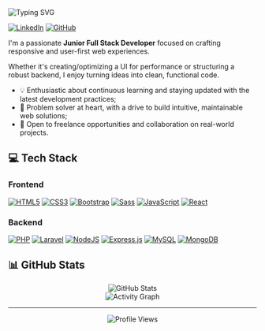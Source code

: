 <img src="https://readme-typing-svg.herokuapp.com?font=JetBrains+Mono&weight=800&size=30&pause=1000&color=ffffff&vCenter=true&random=false&width=600&lines=Hello%2C+I'm+Bruno+VSilva;Junior+Full+Stack+Web+Developer;Web+Development+Freelancer" alt="Typing SVG" />

[![LinkedIn](https://custom-icon-badges.demolab.com/badge/LinkedIn-0A66C2?logo=linkedin-white&logoColor=white&style=for-the-badge)](https://www.linkedin.com/in/vsilvabruno)
[![GitHub](https://img.shields.io/badge/GitHub-%23121011.svg?logo=github&logoColor=white&style=for-the-badge)](https://www.github.com/vsilvabruno)

I'm a passionate **Junior Full Stack Developer** focused on crafting responsive and user-first web experiences.

Whether it's creating/optimizing a UI for performance or structuring a robust backend, I enjoy turning ideas into clean, functional code.

- 💡 Enthusiastic about continuous learning and staying updated with the latest development practices; 
- 🧩 Problem solver at heart, with a drive to build intuitive, maintainable web solutions;  
- 🤝 Open to freelance opportunities and collaboration on real-world projects.

## 💻 Tech Stack

### Frontend
[![HTML5](https://img.shields.io/badge/HTML5-%23E34F26.svg?logo=html5&logoColor=white&style=for-the-badge)](#)
[![CSS3](https://img.shields.io/badge/CSS3-639?logo=css&logoColor=white&style=for-the-badge)](#)
[![Bootstrap](https://img.shields.io/badge/Bootstrap-7952B3?logo=bootstrap&logoColor=white&style=for-the-badge)](#)
[![Sass](https://img.shields.io/badge/Sass-C69?logo=sass&logoColor=white&style=for-the-badge)](#)
[![JavaScript](https://img.shields.io/badge/JavaScript-F7DF1E?logo=javascript&logoColor=black&style=for-the-badge)](#)
[![React](https://img.shields.io/badge/React-%2320232a.svg?logo=react&logoColor=white&style=for-the-badge)](#)

### Backend
[![PHP](https://img.shields.io/badge/php-%23777BB4.svg?&logo=php&logoColor=white&style=for-the-badge)](#)
[![Laravel](https://img.shields.io/badge/Laravel-%23FF2D20.svg?logo=laravel&logoColor=white&style=for-the-badge)](#)
[![NodeJS](https://img.shields.io/badge/Node.js-6DA55F?logo=node.js&logoColor=white&style=for-the-badge)](#)
[![Express.js](https://img.shields.io/badge/Express.js-%23404d59.svg?logo=express&logoColor=white&style=for-the-badge)](#)
[![MySQL](https://img.shields.io/badge/MySQL-4479A1?logo=mysql&logoColor=white&style=for-the-badge)](#)
[![MongoDB](https://img.shields.io/badge/MongoDB-%234ea94b.svg?logo=mongodb&logoColor=white&style=for-the-badge)](#)

## 📊 GitHub Stats

<div align="center">
    <img src="https://github-readme-stats.vercel.app/api?username=vsilvabruno&show_icons=true&title_color=ffffff&icon_color=666666&hide_border=true&include_all_commits=true&theme=highcontrast&bg_color=0E1116&border_radius=0&rank_icon=github" alt="GitHub Stats"/>
</div>

<div align="center">
  <img src="https://github-readme-activity-graph.vercel.app/graph?username=vsilvabruno&theme=high-contrast&bg_color=0E1116&hide_border=true" alt="Activity Graph" />
</div>

---

<div align="center">
  <img src="https://komarev.com/ghpvc/?username=vsilvabruno&color=888888&style=for-the-badge" alt="Profile Views"/>
</div>
